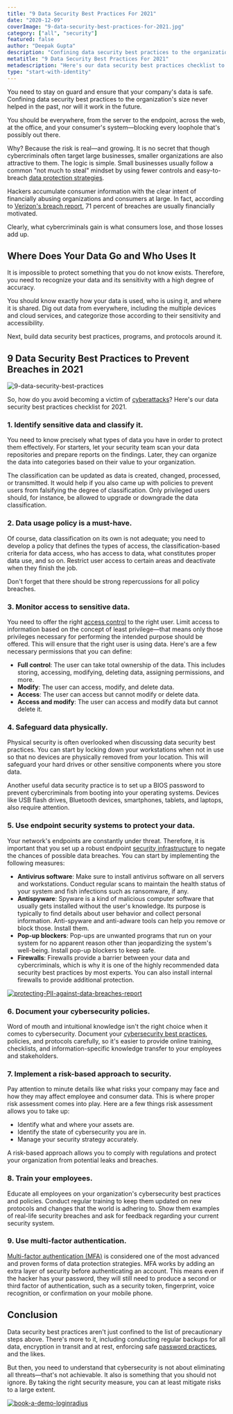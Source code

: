 ```yaml
---
title: "9 Data Security Best Practices For 2021"
date: "2020-12-09"
coverImage: "9-data-security-best-practices-for-2021.jpg"
category: ["all", "security"]
featured: false
author: "Deepak Gupta"
description: "Confining data security best practices to the organization's size never helped in the past, nor will it work in the future. What cybercriminals gain is what consumers lose, and those losses add up."
metatitle: "9 Data Security Best Practices For 2021"
metadescription: "Here's our data security best practices checklist to prevent breaches in 2021. How many of these practices, programs, and protocols have your team adopted yet?."
type: "start-with-identity"
---
```


You need to stay on guard and ensure that your company's data is safe. Confining data security best practices to the organization's size never helped in the past, nor will it work in the future.

You should be everywhere, from the server to the endpoint, across the web, at the office, and your consumer's system—blocking every loophole that's possibly out there.

Why? Because the risk is real—and growing. It is no secret that though cybercriminals often target large businesses, smaller organizations are also attractive to them. The logic is simple. Small businesses usually follow a common "not much to steal" mindset by using fewer controls and easy-to-breach [data protection strategies](https://www.loginradius.com/security/).

Hackers accumulate consumer information with the clear intent of financially abusing organizations and consumers at large. In fact, according to [Verizon's breach report](https://enterprise.verizon.com/resources/reports/2019-data-breach-investigations-report-emea.pdf), 71 percent of breaches are usually financially motivated.

Clearly, what cybercriminals gain is what consumers lose, and those losses add up.

## Where Does Your Data Go and Who Uses It

It is impossible to protect something that you do not know exists. Therefore, you need to recognize your data and its sensitivity with a high degree of accuracy.

You should know exactly how your data is used, who is using it, and where it is shared. Dig out data from everywhere, including the multiple devices and cloud services, and categorize those according to their sensitivity and accessibility.

Next, build data security best practices, programs, and protocols around it.

## 9 Data Security Best Practices to Prevent Breaches in 2021

![9-data-security-best-practices](9-data-security-best-practices.png)

So, how do you avoid becoming a victim of [cyberattacks](https://www.loginradius.com/blog/start-with-identity/2019/10/cybersecurity-attacks-business/)? Here's our data security best practices checklist for 2021.

### 1. Identify sensitive data and classify it.

You need to know precisely what types of data you have in order to protect them effectively. For starters, let your security team scan your data repositories and prepare reports on the findings. Later, they can organize the data into categories based on their value to your organization.

The classification can be updated as data is created, changed, processed, or transmitted. It would help if you also came up with policies to prevent users from falsifying the degree of classification. Only privileged users should, for instance, be allowed to upgrade or downgrade the data classification.

### 2. Data usage policy is a must-have.

Of course, data classification on its own is not adequate; you need to develop a policy that defines the types of access, the classification-based criteria for data access, who has access to data, what constitutes proper data use, and so on. Restrict user access to certain areas and deactivate when they finish the job.

Don't forget that there should be strong repercussions for all policy breaches.

### 3. Monitor access to sensitive data.

You need to offer the right [access control](https://www.loginradius.com/role-management/) to the right user. Limit access to information based on the concept of least privilege—that means only those privileges necessary for performing the intended purpose should be offered. This will ensure that the right user is using data. Here's are a few necessary permissions that you can define:

- **Full control**: The user can take total ownership of the data. This includes storing, accessing, modifying, deleting data, assigning permissions, and more.
- **Modify**: The user can access, modify, and delete data.
- **Access**: The user can access but cannot modify or delete data.
- **Access and modify**: The user can access and modify data but cannot delete it.

### 4. Safeguard data physically.

Physical security is often overlooked when discussing data security best practices. You can start by locking down your workstations when not in use so that no devices are physically removed from your location. This will safeguard your hard drives or other sensitive components where you store data.

Another useful data security practice is to set up a BIOS password to prevent cybercriminals from booting into your operating systems. Devices like USB flash drives, Bluetooth devices, smartphones, tablets, and laptops, also require attention.

### 5. Use endpoint security systems to protect your data.

Your network's endpoints are constantly under threat. Therefore, it is important that you set up a robust endpoint [security infrastructure](https://www.loginradius.com/customer-security/) to negate the chances of possible data breaches. You can start by implementing the following measures:

- **Antivirus software**: Make sure to install antivirus software on all servers and workstations. Conduct regular scans to maintain the health status of your system and fish infections such as ransomware, if any.
- **Antispyware**: Spyware is a kind of malicious computer software that usually gets installed without the user's knowledge. Its purpose is typically to find details about user behavior and collect personal information. Anti-spyware and anti-adware tools can help you remove or block those. Install them.
- **Pop-up blockers**: Pop-ups are unwanted programs that run on your system for no apparent reason other than jeopardizing the system's well-being. Install pop-up blockers to keep safe.
- **Firewalls**: Firewalls provide a barrier between your data and cybercriminals, which is why it is one of the highly recommended data security best practices by most experts. You can also install internal firewalls to provide additional protection.

[![protecting-PII-against-data-breaches-report](protecting-PII-against-data-breaches-report.png)](https://www.loginradius.com/resource/pii-data-breach-report/)

### 6. Document your cybersecurity policies.

Word of mouth and intuitional knowledge isn't the right choice when it comes to cybersecurity. Document your [cybersecurity best practices](https://www.loginradius.com/blog/start-with-identity/2019/10/cybersecurity-best-practices-for-enterprises/), policies, and protocols carefully, so it's easier to provide online training, checklists, and information-specific knowledge transfer to your employees and stakeholders.

### 7. Implement a risk-based approach to security.

Pay attention to minute details like what risks your company may face and how they may affect employee and consumer data. This is where proper risk assessment comes into play. Here are a few things risk assessment allows you to take up:

- Identify what and where your assets are.
- Identify the state of cybersecurity you are in.
- Manage your security strategy accurately.

A risk-based approach allows you to comply with regulations and protect your organization from potential leaks and breaches.

### 8. Train your employees.

Educate all employees on your organization's cybersecurity best practices and policies. Conduct regular training to keep them updated on new protocols and changes that the world is adhering to. Show them examples of real-life security breaches and ask for feedback regarding your current security system.

### 9. Use multi-factor authentication.

[Multi-factor authentication (MFA)](https://www.loginradius.com/blog/start-with-identity/2019/06/what-is-multi-factor-authentication/) is considered one of the most advanced and proven forms of data protection strategies. MFA works by adding an extra layer of security before authenticating an account. This means even if the hacker has your password, they will still need to produce a second or third factor of authentication, such as a security token, fingerprint, voice recognition, or confirmation on your mobile phone.

## Conclusion

Data security best practices aren't just confined to the list of precautionary steps above. There's more to it, including conducting regular backups for all data, encryption in transit and at rest, enforcing safe [password practices](https://www.loginradius.com/blog/async/password-security-best-practices-compliance/), and the likes.

But then, you need to understand that cybersecurity is not about eliminating all threats—that's not achievable. It also is something that you should not ignore. By taking the right security measure, you can at least mitigate risks to a large extent.

[![book-a-demo-loginradius](book-a-demo-loginradius.png)](https://www.loginradius.com/book-a-demo/)
